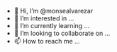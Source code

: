 - 👋 Hi, I’m @monsealvarezar
- 👀 I’m interested in ...
- 🌱 I’m currently learning ...
- 💞️ I’m looking to collaborate on ...
- 📫 How to reach me ...

<!---
monsealvarezar/monsealvarezar is a ✨ special ✨ repository because its `README.md` (this file) appears on your GitHub profile.
You can click the Preview link to take a look at your changes.
--->
